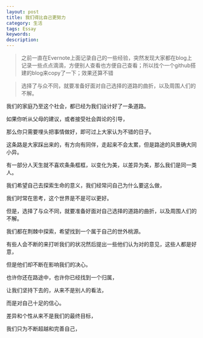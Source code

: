 ```yaml
---
layout: post
title: 我们得比自己更努力
category: 生活
tags: Essay
keywords: 
description: 
---
```


>之前一直在Evernote上面记录自己的一些经验，突然发现大家都在blog上记录一些点点滴滴，方便别人查看也方便自己查看；所以找个一个github搭建的blog来copy了一下；效果还算不错

> 选择了与众不同，就要准备好面对自己选择的道路的曲折，以及周围人们的不解。

我们的家庭乃至这个社会，都已经为我们设计好了一条道路。


如果你听从父母的建议，或者接受社会舆论的引导，


那么你只需要埋头把事情做好，即可过上大家认为不错的日子。


这条路是大家踩出来的，有方向有同伴，走起来不会太累，但是路途的风景确大同小异。


有一部分人天生就不喜欢条条框框，以变化为美，以差异为美，那么我们是同一类人。


我们希望自己去探索生命的意义，我们经常问自己为什么要这么做，


我们时常在思考，这个世界是不是可以更好。


但是，选择了与众不同，就要准备好面对自己选择的道路的曲折，以及周围人们的不解。


我们都在荆棘中探索，希望找到一个属于自己的世外桃源。


有些人会不断的来打听我们的状况然后提出一些他们认为对的意见，这些人都是好意，


但是他们却不断在影响我们的决心。


也许你还在路途中，也许你已经找到一个归属，


让我们坚持下去的，从来不是别人的看法，


而是对自己十足的信心。


差异和个性从来不是我们的最终目标，


我们只为不断超越和完善自己，